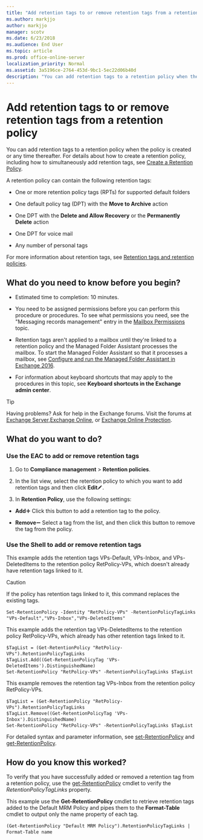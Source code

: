 ```yaml
---
title: "Add retention tags to or remove retention tags from a retention policy"
ms.author: markjjo
author: markjjo
manager: scotv
ms.date: 6/23/2018
ms.audience: End User
ms.topic: article
ms.prod: office-online-server
localization_priority: Normal
ms.assetid: 3a5196ce-2764-453d-9bc1-5ec22d06b40d
description: "You can add retention tags to a retention policy when the policy is created or any time thereafter. For details about how to create a retention policy, including how to simultaneously add retention tags, see Create a Retention Policy."
---
```


# Add retention tags to or remove retention tags from a retention policy

You can add retention tags to a retention policy when the policy is created or any time thereafter. For details about how to create a retention policy, including how to simultaneously add retention tags, see [Create a Retention Policy](create-a-retention-policy.md).
  
A retention policy can contain the following retention tags:
  
- One or more retention policy tags (RPTs) for supported default folders
    
- One default policy tag (DPT) with the **Move to Archive** action 
    
- One DPT with the **Delete and Allow Recovery** or the **Permanently Delete** action 
    
- One DPT for voice mail
    
- Any number of personal tags
    
For more information about retention tags, see [Retention tags and retention policies](retention-tags-and-policies.md).
  
## What do you need to know before you begin?

- Estimated time to completion: 10 minutes.
    
- You need to be assigned permissions before you can perform this procedure or procedures. To see what permissions you need, see the "Messaging records management" entry in the [Mailbox Permissions](http://technet.microsoft.com/library/5b690bcb-c6df-4511-90e1-08ca91f43b37.aspx) topic. 
    
- Retention tags aren't applied to a mailbox until they're linked to a retention policy and the Managed Folder Assistant processes the mailbox. To start the Managed Folder Assistant so that it processes a mailbox, see [Configure and run the Managed Folder Assistant in Exchange 2016](http://technet.microsoft.com/library/9fcfb9b6-bd24-4218-a163-bc599cd5476a.aspx).
    
- For information about keyboard shortcuts that may apply to the procedures in this topic, see **Keyboard shortcuts in the Exchange admin center**.
    
> [!TIP]
> Having problems? Ask for help in the Exchange forums. Visit the forums at [Exchange Server](https://go.microsoft.com/fwlink/p/?linkId=60612),[Exchange Online](https://go.microsoft.com/fwlink/p/?linkId=267542), or [Exchange Online Protection](https://go.microsoft.com/fwlink/p/?linkId=285351). 
  
## What do you want to do?

### Use the EAC to add or remove retention tags

1. Go to **Compliance management** \> **Retention policies**.
    
2. In the list view, select the retention policy to which you want to add retention tags and then click **Edit**![Edit icon](../../media/ITPro_EAC_EditIcon.gif).
    
3. In **Retention Policy**, use the following settings:
    
  - **Add**![Add Icon](../../media/ITPro_EAC_AddIcon.gif) Click this button to add a retention tag to the policy. 
    
  - **Remove**![Remove icon](../../media/ITPro_EAC_RemoveIcon.gif) Select a tag from the list, and then click this button to remove the tag from the policy. 
    
### Use the Shell to add or remove retention tags

This example adds the retention tags VPs-Default, VPs-Inbox, and VPs-DeletedItems to the retention policy RetPolicy-VPs, which doesn't already have retention tags linked to it.
  
> [!CAUTION]
> If the policy has retention tags linked to it, this command replaces the existing tags. 
  
```
Set-RetentionPolicy -Identity "RetPolicy-VPs" -RetentionPolicyTagLinks "VPs-Default","VPs-Inbox","VPs-DeletedItems"
```

This example adds the retention tag VPs-DeletedItems to the retention policy RetPolicy-VPs, which already has other retention tags linked to it.
  
```
$TagList = (Get-RetentionPolicy "RetPolicy-VPs").RetentionPolicyTagLinks
$TagList.Add((Get-RetentionPolicyTag 'VPs-DeletedItems').DistinguishedName)
Set-RetentionPolicy "RetPolicy-VPs" -RetentionPolicyTagLinks $TagList
```

This example removes the retention tag VPs-Inbox from the retention policy RetPolicy-VPs.
  
```
$TagList = (Get-RetentionPolicy "RetPolicy-VPs").RetentionPolicyTagLinks
$TagList.Remove((Get-RetentionPolicyTag 'VPs-Inbox').DistinguishedName)
Set-RetentionPolicy "RetPolicy-VPs" -RetentionPolicyTagLinks $TagList
```

For detailed syntax and parameter information, see [set-RetentionPolicy](http://technet.microsoft.com/library/34fbc099-4f41-4f57-867c-ad1e08513c51.aspx) and [get-RetentionPolicy](http://technet.microsoft.com/library/7a05203e-894b-4109-9647-ca7afc44a08f.aspx).
  
## How do you know this worked?

To verify that you have successfully added or removed a retention tag from a retention policy, use the [get-RetentionPolicy](http://technet.microsoft.com/library/7a05203e-894b-4109-9647-ca7afc44a08f.aspx) cmdlet to verify the  _RetentionPolicyTagLinks_ property. 
  
This example use the **Get-RetentionPolicy** cmdlet to retrieve retention tags added to the Default MRM Policy and pipes them to the **Format-Table** cmdlet to output only the name property of each tag. 
  
```
(Get-RetentionPolicy "Default MRM Policy").RetentionPolicyTagLinks | Format-Table name
```


